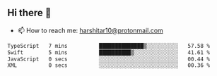 ## Hi there 👋
- 📫 How to reach me: harshitar10@protonmail.com  
<!--START_SECTION:waka-->

```txt
TypeScript   7 mins          ██████████████▒░░░░░░░░░░   57.58 %
Swift        5 mins          ██████████▒░░░░░░░░░░░░░░   41.61 %
JavaScript   0 secs          ░░░░░░░░░░░░░░░░░░░░░░░░░   00.44 %
XML          0 secs          ░░░░░░░░░░░░░░░░░░░░░░░░░   00.36 %
```

<!--END_SECTION:waka-->

<!--
**hharshitarora/hharshitarora** is a ✨ _special_ ✨ repository because its `README.md` (this file) appears on your GitHub profile.

Here are some ideas to get you started:

- 🔭 I’m currently working on ...
- 🌱 I’m currently learning ...
- 👯 I’m looking to collaborate on ...
- 🤔 I’m looking for help with ...
- 💬 Ask me about ...
- 📫 How to reach me: ...
- 😄 Pronouns: ...
- ⚡ Fun fact: ...
-->
